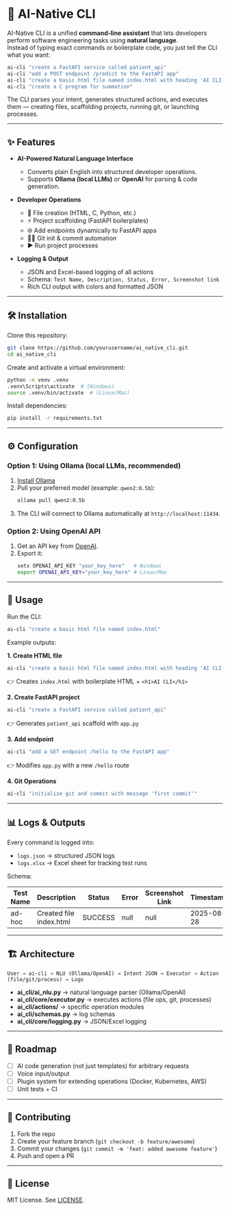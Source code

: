 # 🚀 AI-Native CLI  

AI-Native CLI is a unified **command-line assistant** that lets developers perform software engineering tasks using **natural language**.  
Instead of typing exact commands or boilerplate code, you just tell the CLI what you want:  

```bash
ai-cli "create a FastAPI service called patient_api"
ai-cli "add a POST endpoint /predict to the FastAPI app"
ai-cli "create a basic html file named index.html with heading 'AI CLI'"
ai-cli "create a C program for summation"
```

The CLI parses your intent, generates structured actions, and executes them — creating files, scaffolding projects, running git, or launching processes.  

---

## ✨ Features  

- **AI-Powered Natural Language Interface**  
  - Converts plain English into structured developer operations.  
  - Supports **Ollama (local LLMs)** or **OpenAI** for parsing & code generation.  

- **Developer Operations**  
  - 📂 File creation (HTML, C, Python, etc.)  
  - ⚡ Project scaffolding (FastAPI boilerplates)  
  - 🌐 Add endpoints dynamically to FastAPI apps  
  - 🧑‍💻 Git init & commit automation  
  - ▶ Run project processes  

- **Logging & Output**  
  - JSON and Excel-based logging of all actions  
  - Schema: `Test Name, Description, Status, Error, Screenshot link`  
  - Rich CLI output with colors and formatted JSON  

---

## 🛠️ Installation  

Clone this repository:  

```bash
git clone https://github.com/yourusername/ai_native_cli.git
cd ai_native_cli
```

Create and activate a virtual environment:  

```bash
python -m venv .venv
.venv\Scripts\activate  # (Windows)
source .venv/bin/activate  # (Linux/Mac)
```

Install dependencies:  

```bash
pip install -r requirements.txt
```

---

## ⚙️ Configuration  

### Option 1: Using **Ollama** (local LLMs, recommended)  
1. [Install Ollama](https://ollama.ai)  
2. Pull your preferred model (example: `qwen2:0.5b`):  
   ```bash
   ollama pull qwen2:0.5b
   ```
3. The CLI will connect to Ollama automatically at `http://localhost:11434`.

### Option 2: Using **OpenAI API**  
1. Get an API key from [OpenAI](https://platform.openai.com/account/api-keys).  
2. Export it:  
   ```bash
   setx OPENAI_API_KEY "your_key_here"   # Windows
   export OPENAI_API_KEY="your_key_here" # Linux/Mac
   ```

---

## 🚀 Usage  

Run the CLI:  

```bash
ai-cli "create a basic html file named index.html"
```

Example outputs:  

**1. Create HTML file**  
```bash
ai-cli "create a basic html file named index.html with heading 'AI CLI'"
```
👉 Creates `index.html` with boilerplate HTML + `<h1>AI CLI</h1>`  

**2. Create FastAPI project**  
```bash
ai-cli "create a FastAPI service called patient_api"
```
👉 Generates `patient_api` scaffold with `app.py`  

**3. Add endpoint**  
```bash
ai-cli "add a GET endpoint /hello to the FastAPI app"
```
👉 Modifies `app.py` with a new `/hello` route  

**4. Git Operations**  
```bash
ai-cli "initialize git and commit with message 'first commit'"
```

---

## 📊 Logs & Outputs  

Every command is logged into:  

- `logs.json` → structured JSON logs  
- `logs.xlsx` → Excel sheet for tracking test runs  

Schema:  

| Test Name | Description              | Status   | Error           | Screenshot Link | Timestamp |
|-----------|--------------------------|----------|-----------------|-----------------|-----------|
| ad-hoc    | Created file index.html  | SUCCESS  | null            | null            | 2025-08-28 |

---

## 🏗️ Architecture  

```
User → ai-cli → NLU (Ollama/OpenAI) → Intent JSON → Executor → Action (file/git/process) → Logs
```

- **ai_cli/ai_nlu.py** → natural language parser (Ollama/OpenAI)  
- **ai_cli/core/executor.py** → executes actions (file ops, git, processes)  
- **ai_cli/actions/** → specific operation modules  
- **ai_cli/schemas.py** → log schemas  
- **ai_cli/core/logging.py** → JSON/Excel logging  

---

## 📌 Roadmap  

- [ ] AI code generation (not just templates) for arbitrary requests  
- [ ] Voice input/output  
- [ ] Plugin system for extending operations (Docker, Kubernetes, AWS)  
- [ ] Unit tests + CI  

---

## 🤝 Contributing  

1. Fork the repo  
2. Create your feature branch (`git checkout -b feature/awesome`)  
3. Commit your changes (`git commit -m 'feat: added awesome feature'`)  
4. Push and open a PR  

---

## 📜 License  

MIT License. See [LICENSE](LICENSE).  
